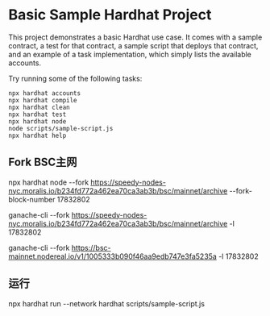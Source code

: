# Basic Sample Hardhat Project

This project demonstrates a basic Hardhat use case. It comes with a sample contract, a test for that contract, a sample script that deploys that contract, and an example of a task implementation, which simply lists the available accounts.

Try running some of the following tasks:

```shell
npx hardhat accounts
npx hardhat compile
npx hardhat clean
npx hardhat test
npx hardhat node
node scripts/sample-script.js
npx hardhat help
```


## Fork BSC主网

npx hardhat node --fork https://speedy-nodes-nyc.moralis.io/b234fd772a462ea70ca3ab3b/bsc/mainnet/archive --fork-block-number 17832802


ganache-cli --fork https://speedy-nodes-nyc.moralis.io/b234fd772a462ea70ca3ab3b/bsc/mainnet/archive -l 17832802


ganache-cli --fork https://bsc-mainnet.nodereal.io/v1/1005333b090f46aa9edb747e3fa5235a -l 17832802

## 运行

npx hardhat run --network hardhat scripts/sample-script.js
